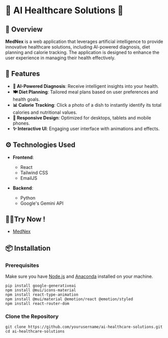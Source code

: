 # 🌟 AI Healthcare Solutions 🌟

## 📖 Overview
**MedNex** is a web application that leverages artificial intelligence to provide innovative healthcare solutions, including AI-powered diagnosis, diet planning and calorie tracking. The application is designed to enhance the user experience in managing their health effectively.

## 🚀 Features
- **🧠 AI-Powered Diagnosis**: Receive intelligent insights into your health.
- **🍽️ Diet Planning**: Tailored meal plans based on user preferences and health goals.
- **📊 Calorie Tracking**: Click a photo of a dish to instantly identify its total calories and nutritional values.
- **📱 Responsive Design**: Optimized for desktops, tablets and mobile phones.
- **✨ Interactive UI**: Engaging user interface with animations and effects.

## ⚙️ Technologies Used
- **Frontend**:
  - React
  - Tailwind CSS
  - EmailJS

- **Backend**:
  - Python
  - Google's Gemini API

## 🧑‍💻Try Now !
- [MedNex](https://ai-healthcare-eight.vercel.app/)

## 📦 Installation

### Prerequisites
Make sure you have [Node.js](https://nodejs.org/) and [Anaconda](https://docs.anaconda.com/anaconda/install/) installed on your machine.

```
pip install google-generativeai
npm install @mui/icons-material
npm install react-type-animation
npm install @mui/material @emotion/react @emotion/styled
npm install react-router-dom          
``` 

### Clone the Repository
```
git clone https://github.com/yourusername/ai-healthcare-solutions.git
cd ai-healthcare-solutions
```
